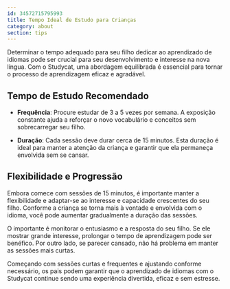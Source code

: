 ```yaml
---
id: 34572715795993
title: Tempo Ideal de Estudo para Crianças
category: about
section: tips
---
```

Determinar o tempo adequado para seu filho dedicar ao aprendizado de idiomas pode ser crucial para seu desenvolvimento e interesse na nova língua. Com o Studycat, uma abordagem equilibrada é essencial para tornar o processo de aprendizagem eficaz e agradável.

## Tempo de Estudo Recomendado

- **Frequência**: Procure estudar de 3 a 5 vezes por semana. A exposição constante ajuda a reforçar o novo vocabulário e conceitos sem sobrecarregar seu filho.

- **Duração**: Cada sessão deve durar cerca de 15 minutos. Esta duração é ideal para manter a atenção da criança e garantir que ela permaneça envolvida sem se cansar.

## Flexibilidade e Progressão

Embora comece com sessões de 15 minutos, é importante manter a flexibilidade e adaptar-se ao interesse e capacidade crescentes do seu filho. Conforme a criança se torna mais à vontade e envolvida com o idioma, você pode aumentar gradualmente a duração das sessões.

O importante é monitorar o entusiasmo e a resposta do seu filho. Se ele mostrar grande interesse, prolongar o tempo de aprendizagem pode ser benéfico. Por outro lado, se parecer cansado, não há problema em manter as sessões mais curtas.

Começando com sessões curtas e frequentes e ajustando conforme necessário, os pais podem garantir que o aprendizado de idiomas com o Studycat continue sendo uma experiência divertida, eficaz e sem estresse.

